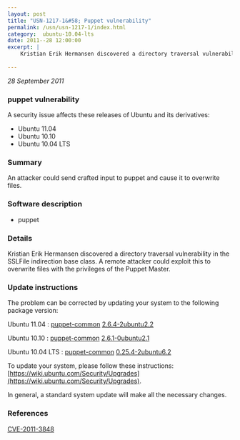 ```yaml
---
layout: post
title: "USN-1217-1&#58; Puppet vulnerability"
permalink: /usn/usn-1217-1/index.html
category:  ubuntu-10.04-lts
date: 2011--28 12:00:00
excerpt: |
    Kristian Erik Hermansen discovered a directory traversal vulnerability in the SSLFile indirection base class. A remote attacker could exploit this to overwrite files with the privileges of the Puppet Master. 
    
--- 
```

 
 

*28 September 2011*

### puppet vulnerability

A security issue affects these releases of Ubuntu and its derivatives:

* Ubuntu 11.04
* Ubuntu 10.10
* Ubuntu 10.04 LTS

### Summary

An attacker could send crafted input to puppet and cause it to overwrite files.

### Software description

* puppet 

### Details

Kristian Erik Hermansen discovered a directory traversal vulnerability in the SSLFile indirection base class. A remote attacker could exploit this to overwrite files with the privileges of the Puppet Master. 

### Update instructions

The problem can be corrected by updating your system to the following package version:

Ubuntu 11.04
 : [puppet-common](https://launchpad.net/ubuntu/+source/puppet) <span> [2.6.4-2ubuntu2.2](https://launchpad.net/ubuntu/+source/puppet/2.6.4-2ubuntu2.2) </span> 

Ubuntu 10.10
 : [puppet-common](https://launchpad.net/ubuntu/+source/puppet) <span> [2.6.1-0ubuntu2.1](https://launchpad.net/ubuntu/+source/puppet/2.6.1-0ubuntu2.1) </span> 

Ubuntu 10.04 LTS
 : [puppet-common](https://launchpad.net/ubuntu/+source/puppet) <span> [0.25.4-2ubuntu6.2](https://launchpad.net/ubuntu/+source/puppet/0.25.4-2ubuntu6.2) </span> 

To update your system, please follow these instructions: [https://wiki.ubuntu.com/Security/Upgrades](https://wiki.ubuntu.com/Security/Upgrades).

In general, a standard system update will make all the necessary changes. 

### References

 
 [CVE-2011-3848](http://people.ubuntu.com/~ubuntu-security/cve/CVE-2011-3848)
 

